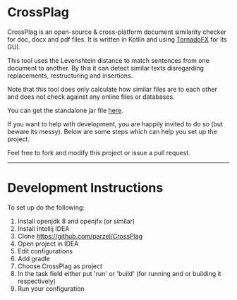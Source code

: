 # CrossPlag

CrossPlag is an open-source & cross-platform document similarity checker for doc, docx and pdf files. It is written in Kotlin and using [TornadoFX]( https://github.com/edvin/tornadofx) for its GUI.

This tool uses the Levenshtein distance to match sentences from one document to another. By this it can detect similar texts disregarding replacements, restructuring and insertions.

Note that this tool does only calculate how similar files are to each other and does not check against any online files or databases.

You can get the standalone jar file [here](https://github.com/parzel/CrossPlag/raw/master/jar/CrossPlag.jar).

If you want to help with development, you are happily invited to do so (but beware its messy). Below are some steps which can help you set up the project.

Feel free to fork and modify this project or issue a pull request.

-------

# Development Instructions

To set up do the following:

1) Install openjdk 8 and openjfx (or similar)
2) Install Intellij IDEA
3) Clone https://github.com/parzel/CrossPlag
4) Open project in IDEA 
5) Edit configurations
6) Add gradle
7) Choose CrossPlag as project
8) In the task field either put 'run' or 'build' (for running and or building it respectively)
9) Run your configuration
